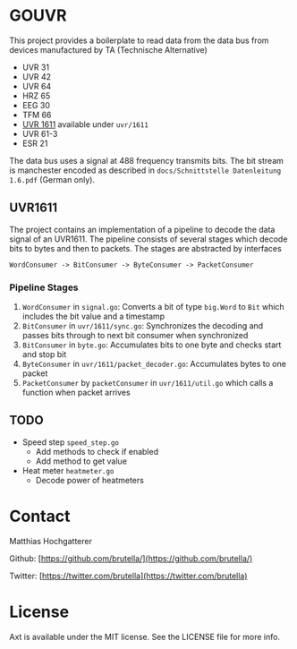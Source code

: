 # GOUVR

This project provides a boilerplate to read data from the data bus from devices manufactured by TA (Technische Alternative)

- UVR 31  
- UVR 42  
- UVR 64  
- HRZ 65  
- EEG 30  
- TFM 66  
- [UVR 1611][UVR1611-Website] available under `uvr/1611`
- UVR 61-3
- ESR 21

The data bus uses a signal at 488 frequency transmits bits. The bit stream is manchester encoded as described in `docs/Schnittstelle Datenleitung 1.6.pdf` (German only).

## UVR1611

The project contains an implementation of a pipeline to decode the data signal of an UVR1611. The pipeline consists of several stages which decode bits to bytes and then to packets. The stages are abstracted by interfaces

    WordConsumer -> BitConsumer -> ByteConsumer -> PacketConsumer


### Pipeline Stages

1. `WordConsumer` in `signal.go`: Converts a bit of type `big.Word` to `Bit` which includes the bit value and a timestamp
2. `BitConsumer` in `uvr/1611/sync.go`: Synchronizes the decoding and passes bits through to next bit consumer when synchronized
3. `BitConsumer` in `byte.go`: Accumulates bits to one byte and checks start and stop bit
4. `ByteConsumer` in `uvr/1611/packet_decoder.go`: Accumulates bytes to one packet
5. `PacketConsumer` by `packetConsumer` in `uvr/1611/util.go` which calls a function when packet arrives

## TODO

- Speed step `speed_step.go`
	- Add methods to check if enabled
	- Add method to get value
- Heat meter `heatmeter.go`
	- Decode power of heatmeters

[UVR1611-Website]: http://www.ta.co.at/en/products/uvr1611/

# Contact

Matthias Hochgatterer

Github: [https://github.com/brutella/](https://github.com/brutella/)

Twitter: [https://twitter.com/brutella](https://twitter.com/brutella)


# License

Axt is available under the MIT license. See the LICENSE file for more info.

[Ono]: https://github.com/mattt/Ono